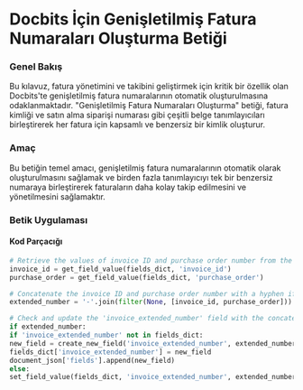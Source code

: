 # Docbits İçin Genişletilmiş Fatura Numaraları Oluşturma Betiği

### Genel Bakış

Bu kılavuz, fatura yönetimini ve takibini geliştirmek için kritik bir özellik olan Docbits'te genişletilmiş fatura numaralarının otomatik oluşturulmasına odaklanmaktadır. "Genişletilmiş Fatura Numaraları Oluşturma" betiği, fatura kimliği ve satın alma siparişi numarası gibi çeşitli belge tanımlayıcıları birleştirerek her fatura için kapsamlı ve benzersiz bir kimlik oluşturur.

### Amaç

Bu betiğin temel amacı, genişletilmiş fatura numaralarının otomatik olarak oluşturulmasını sağlamak ve birden fazla tanımlayıcıyı tek bir benzersiz numaraya birleştirerek faturaların daha kolay takip edilmesini ve yönetilmesini sağlamaktır.

### Betik Uygulaması

#### Kod Parçacığı
```python
# Retrieve the values of invoice ID and purchase order number from the document
invoice_id = get_field_value(fields_dict, 'invoice_id')
purchase_order = get_field_value(fields_dict, 'purchase_order')

# Concatenate the invoice ID and purchase order number with a hyphen if both exist
extended_number = '-'.join(filter(None, [invoice_id, purchase_order]))

# Check and update the 'invoice_extended_number' field with the concatenated value
if extended_number:
if 'invoice_extended_number' not in fields_dict:
new_field = create_new_field('invoice_extended_number', extended_number)
fields_dict['invoice_extended_number'] = new_field
document_json['fields'].append(new_field)
else:
set_field_value(fields_dict, 'invoice_extended_number', extended_number)
```

